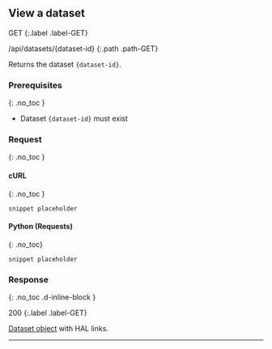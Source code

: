 ## View a dataset

GET
{:.label .label-GET}

/api/datasets/{dataset-id}
{:.path .path-GET}

Returns the dataset `{dataset-id}`.

### Prerequisites
{: .no_toc }

- Dataset `{dataset-id}` must exist

### Request
{: .no_toc }

#### cURL
{: .no_toc }

`snippet placeholder`

#### Python (Requests)
{: .no_toc}

`snippet placeholder`

### Response
{: .no_toc .d-inline-block }

200
{:.label .label-GET}

[Dataset object](#dataset-object) with HAL links.

---
